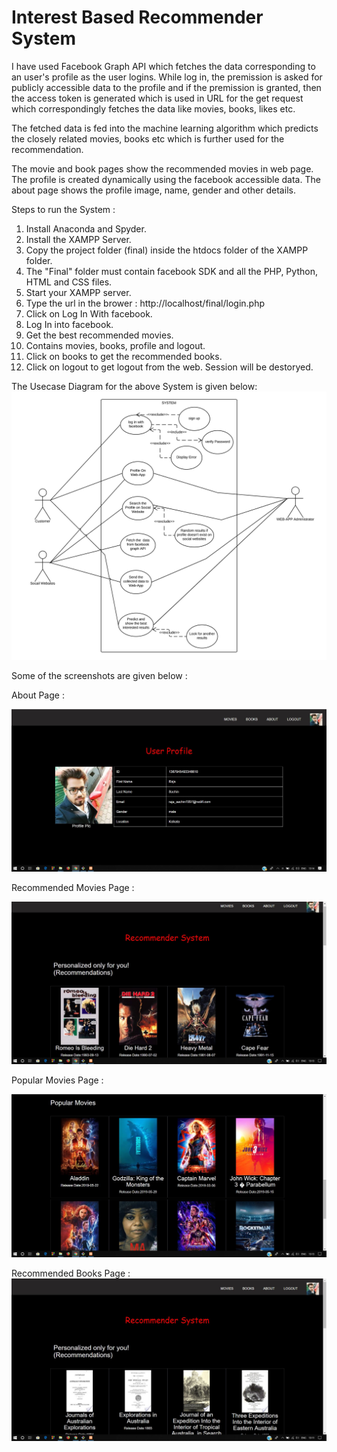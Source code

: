 # Interest Based Recommender System

I have used Facebook Graph API which fetches the data corresponding to an user's profile as the user logins. While log in, the
premission is asked for publicly accessible data to the profile and if the premission is granted, then the access token is generated which is used in URL for the get request which correspondingly fetches the data like movies, books, likes etc.

The fetched data is fed into the machine learning algorithm which predicts the closely related movies, books etc which is further used
for the recommendation.

The movie and book pages show the recommended movies in web page. The profile is created dynamically using the facebook accessible data. The about page shows the profile image, name, gender and other details.

Steps to run the System :
1. Install Anaconda and Spyder.
2. Install the XAMPP Server.
3. Copy the project folder (final) inside the htdocs folder of the XAMPP folder.
4. The "Final" folder must contain facebook SDK and all the PHP, Python, HTML and CSS files.
5. Start your XAMPP server.
6. Type the url in the brower : http://localhost/final/login.php
7. Click on Log In With facebook.
8. Log In into facebook.
9. Get the best recommended movies.
10. Contains movies, books, profile and logout.
11. Click on books to get the recommended books.
12. Click on logout to get logout from the web. Session will be destoryed.

The Usecase Diagram for the above System is given below:
![](images/UseCase.jpeg)

Some of the screenshots are given below : 

About Page :

![](images/Capture_about.JPG)


Recommended Movies Page : 

![](images/Capture_movies.JPG)


Popular Movies Page :

![](images/Capture_pop_movies.JPG)


Recommended Books Page : 
![](images/Capture_books.JPG)
